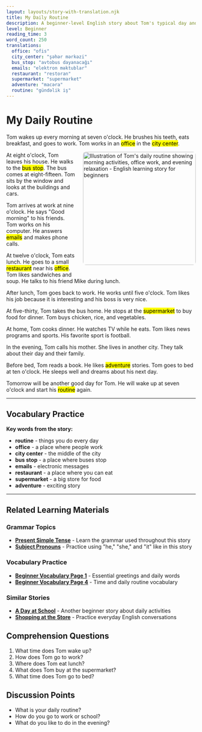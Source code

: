 ```yaml
---
layout: layouts/story-with-translation.njk
title: My Daily Routine
description: A beginner-level English story about Tom's typical day and daily activities.
level: Beginner
reading_time: 3
word_count: 250
translations:
  office: "ofis"
  city_center: "şəhər mərkəzi"
  bus_stop: "avtobus dayanacağı"
  emails: "elektron məktublar"
  restaurant: "restoran"
  supermarket: "supermarket"
  adventure: "macəra"
  routine: "gündəlik iş"
---
```


# My Daily Routine

Tom wakes up every morning at seven o'clock. He brushes his teeth, eats breakfast, and goes to work. Tom works in an <mark data-translation="office">office</mark> in the <mark data-translation="city_center">city center</mark>.

<img src="/images/tom-daily-routine.jpg" alt="Illustration of Tom's daily routine showing morning activities, office work, and evening relaxation - English learning story for beginners" style="width: 300px; float: right; margin: 0 0 20px 20px; border-radius: 8px;">

At eight o'clock, Tom leaves his house. He walks to the <mark data-translation="bus_stop">bus stop</mark>. The bus comes at eight-fifteen. Tom sits by the window and looks at the buildings and cars.

Tom arrives at work at nine o'clock. He says "Good morning" to his friends. Tom works on his computer. He answers <mark data-translation="emails">emails</mark> and makes phone calls.

At twelve o'clock, Tom eats lunch. He goes to a small <mark data-translation="restaurant">restaurant</mark> near his <mark data-translation="office">office</mark>. Tom likes sandwiches and soup. He talks to his friend Mike during lunch.

After lunch, Tom goes back to work. He works until five o'clock. Tom likes his job because it is interesting and his boss is very nice.

At five-thirty, Tom takes the bus home. He stops at the <mark data-translation="supermarket">supermarket</mark> to buy food for dinner. Tom buys chicken, rice, and vegetables.

At home, Tom cooks dinner. He watches TV while he eats. Tom likes news programs and sports. His favorite sport is football.

In the evening, Tom calls his mother. She lives in another city. They talk about their day and their family.

Before bed, Tom reads a book. He likes <mark data-translation="adventure">adventure</mark> stories. Tom goes to bed at ten o'clock. He sleeps well and dreams about his next day.

Tomorrow will be another good day for Tom. He will wake up at seven o'clock and start his <mark data-translation="routine">routine</mark> again.

---

## Vocabulary Practice

**Key words from the story:**
- **routine** - things you do every day
- **office** - a place where people work
- **city center** - the middle of the city
- **bus stop** - a place where buses stop
- **emails** - electronic messages
- **restaurant** - a place where you can eat
- **supermarket** - a big store for food
- **adventure** - exciting story

---

## Related Learning Materials

### Grammar Topics
- **[Present Simple Tense](/grammar/beginner/present-simple/)** - Learn the grammar used throughout this story
- **[Subject Pronouns](/grammar/beginner/subject-pronouns/)** - Practice using "he," "she," and "it" like in this story

### Vocabulary Practice  
- **[Beginner Vocabulary Page 1](/vocabulary/beginner/page-1/)** - Essential greetings and daily words
- **[Beginner Vocabulary Page 4](/vocabulary/beginner/page-4/)** - Time and daily routine vocabulary

### Similar Stories
- **[A Day at School](/stories/beginner/a-day-at-school/)** - Another beginner story about daily activities
- **[Shopping at the Store](/stories/beginner/shopping-at-the-store/)** - Practice everyday English conversations

## Comprehension Questions

1. What time does Tom wake up?
2. How does Tom go to work?
3. Where does Tom eat lunch?
4. What does Tom buy at the supermarket?
5. What time does Tom go to bed?

## Discussion Points

- What is your daily routine?
- How do you go to work or school?
- What do you like to do in the evening?